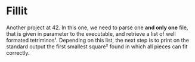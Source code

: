# Fillit

Another project at 42. In this one, we need to parse one **and only one** file, that is given in parameter to the executable, and retrieve a list of well formated tetriminos¹. Depending on this list, the next step is to print on the standard output the first smallest square² found in which all pieces can fit correctly.
